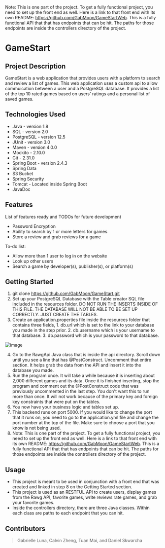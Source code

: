 Note: This is one part of the project. To get a fully functional project, you need to set up the front end as well. Here is a link to that front end with its own README: https://github.com/GabMoon/GameStartWeb. This is a fully functional API that that has endpoints that can be hit. The paths for those endpoints are inside the controllers directory of the project.
# GameStart

## Project Description

GameStart is a web application that provides users with a platform to search and review a list of
games. This web application uses a custom api to allow commuication between a user and a PostgreSQL database. It provides
a list of the top 10 rated games based on users' ratings and a personal list of saved games.

## Technologies Used

* Java - version 1.8
* SQL - version 2.0
* PostgreSQL - version 12.5
* JUnit - version 3.0
* Maven - version 4.0.0
* Mockito - 2.10.0
* Git - 2.31.0
* Spring Boot - version 2.4.3
* Spring Data
* S3 Bucket
* Spring Security
* Tomcat - Located inside Spring Boot
* JavaDoc

## Features

List of features ready and TODOs for future development
* Password Encryption
* Ability to search by 1 or more letters for games
* Store a review and grab reviews for a game

To-do list:
* Allow more than 1 user to log in on the website
* Look up other users
* Search a game by developer(s), publisher(s), or platform(s)

## Getting Started
   
1. git clone https://github.com/GabMoon/GameStart.git
2. Set up your PostgreSQL Database with the Table creator SQL file included in the resources folder. DO NOT RUN THE INSERTS INSIDE OF THIS FILE. THE DATABASE WILL NOT BE ABLE TO BE SET UP CORRECTLY. JUST CREATE THE TABLES.
3. Create an application.properties file inside the resources folder that contains three fields, 1. db.url which is set to the link to your database you made in the step prior. 2. db.username which is your username to that database. 3. db.password which is your password to that database.

![image](https://user-images.githubusercontent.com/77693248/112165015-be732480-8bc4-11eb-80c8-62e1e218e6bc.png)

4. Go to the RawgApi Java class that is inside the api directory. Scroll down until you see a line that has @PostConstruct. Uncomment that entire section. It helps grab the data from the API and insert it into the database you made.
5. Run the program once. It will take a while because it is inserting about 2,000 different games and its data. Once it is finished inserting, stop the program and comment out the @PostConstruct code that was previously uncommented in the last step. You don't want this to run more than once. It will not work because of the primary key and foreign key constraints that were put on the tables.
6. You now have your business logic and tables set up.
7. This backend runs on port 5000. If you would like to change the port that it runs on, you need to go to the application.yml file and change the port number at the top of the file. Make sure to choose a port that you know is not being used.
8. Note: This is one part of the project. To get a fully functional project, you need to set up the front end as well. Here is a link to that front end with its own README: https://github.com/GabMoon/GameStartWeb. This is a fully functional API that that has endpoints that can be hit. The paths for those endpoints are inside the controllers directory of the project.

## Usage
* This project is meant to be used in conjunction with a front end that was created and linked in step 8 on the Getting Started section.
* This project is used as an RESTFUL API to create users, display games from the Rawg API, favorite games, write reviews rate games, and grab your favorite games.
*  Inside the controllers directory, there are three Java classes. Within each class are paths to each endpoint that you can hit.
## Contributors

> Gabrielle Luna, Calvin Zheng, Tuan Mai, and Daniel Skwarcha
